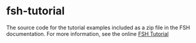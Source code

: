 # fsh-tutorial
The source code for the tutorial examples included as a zip file in the FSH documentation.
For more information, see the online [FSH Tutorial](http://build.fhir.org/ig/HL7/fhir-shorthand/tutorial.html)
